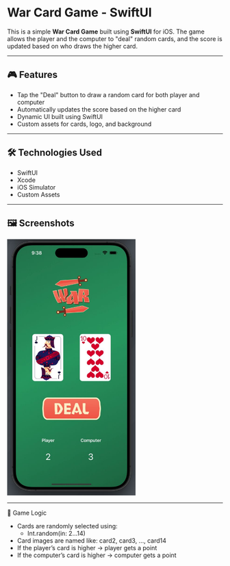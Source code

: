# War Card Game - SwiftUI

This is a simple **War Card Game** built using **SwiftUI** for iOS. The game allows the player and the computer to "deal" random cards, and the score is updated based on who draws the higher card.

---

## 🎮 Features

- Tap the "Deal" button to draw a random card for both player and computer
- Automatically updates the score based on the higher card
- Dynamic UI built using SwiftUI
- Custom assets for cards, logo, and background

---

## 🛠️ Technologies Used

- SwiftUI
- Xcode
- iOS Simulator
- Custom Assets

---

## 🖼️ Screenshots

<img src="Images/Example.jpeg" width="300" />

---


📝 Game Logic
-	Cards are randomly selected using:
    - Int.random(in: 2...14)
-	Card images are named like: card2, card3, …, card14
-	If the player’s card is higher → player gets a point
-	If the computer’s card is higher → computer gets a point

